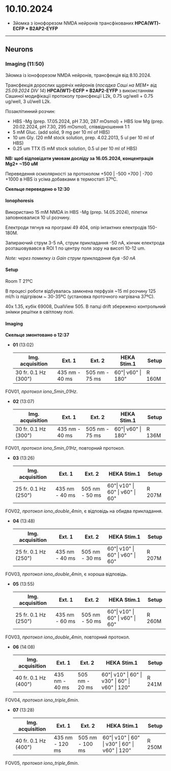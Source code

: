 10.10.2024
=========
- Зйомка з іонофорезом NMDA нейронів трансфікованих __HPCA(WT)-ECFP + B2AP2-EYFP__

---

## Neurons
### Imaging (11:50)
Зйомка із іонофорезом NMDA нейронів, трансфекція від 8.10.2024.

Трансфекція дорослих щурячіх нейронів (_посадка Саші на MEM+ від 25.09.2024 DIV 14_)  __HPCA(WT)-ECFP + B2AP2-EYFP__ з викоистанням Сашиної модифікації протоколу трансфекції L2k, 0.75 ug/well + 0.75 ug/well, 3 ul/well L2k.

Позаклітинний розчин:

- HBS -Mg (prep. 17.05.2024, pH 7.30,  287 mOsmol) + HBS low Mg (prep. 20.02.2024, pH 7.30,  295 mOsmol), співвідношення 1:1
- 5 mM Gluc. (add solid, 9 mg per 10 ml of HBS)
- 10 um Gly. (20 mM stock solution, prep. 4.02.2013, 5 ul per 10 ml of HBS)
- 0.25 um TTX (5 mM stock solution, 0.5 ul per 10 ml of HBS)

__NB: щоб відповідати умовам досліду за 16.05.2024, концентрація Mg2+ ~150 uM__

Переведення осмолярності за протоколом +500 | -500 +700 | -700 +1000 в HBS із усіма добавками в термостаті 37ºC.

__Cкельце переведено о 12:30__

#### Ionophoresis

Використано 15 mM NMDA in HBS -Mg (prep. 14.05.2024), піпетки заповнювалися 10 ul розчину.

Електроди тягнув на програмі 49 404, опір інтактних електродів 150-180M.

Запираючий струм 3-5 nA, струм прикладання -50 nA, кінчик електрода розташовувався в ROI 1 по центру поля зору на висоті 10-12 um.

_Note: через помилку із Gain струм прикладання був -50 nA_

#### Setup
Room T 21ºC

В процесі роботи відбувалась замкнена перфузія ~15 ml розчину 125 ml/h із підігрівом ~ 30-35ºC (установка проточного нагрівача 37ºC).

40x 1.35,  кубік 69008, DualView 505. В папці drift збережено контрольний знімки решітки в світлому полі.

#### Imaging

__Скельце змонтовано о 12:37__

- __01__ (13:02)

  | Img. acquisition     | Ext. 1         | Ext. 2         | HEKA Stim.1        | Setup  |
  | -------------------- | -------------- | -------------- | ------------------ | ------ |
  | 30 fr. 0.1 Hz (300") | 435 nm - 40 ms | 505 nm - 75 ms | 60"\| v60" \| 180" | R 160M |

FOV01, _протокол iono_5min_01Hz_.

- __02__ (13:07)

  | Img. acquisition     | Ext. 1         | Ext. 2         | HEKA Stim.1        | Setup  |
  | -------------------- | -------------- | -------------- | ------------------ | ------ |
  | 30 fr. 0.1 Hz (300") | 435 nm - 40 ms | 505 nm - 75 ms | 60"\| v60" \| 180" | R 136M |

FOV01, _протокол iono_5min_01Hz_, повторний протокол.

- __03__ (13:26)

  | Img. acquisition     | Ext. 1         | Ext. 2         | HEKA Stim.1                      | Setup  |
  | -------------------- | -------------- | -------------- | -------------------------------- | ------ |
  | 25 fr. 0.1 Hz (250") | 435 nm - 40 ms | 505 nm - 50 ms | 60"\| v10" \| 60" \| v60" \| 60" | R 207M |

FOV02, _протокол iono_double_4min_, є відповідь на обидва прикладання.

- __04__ (13:48)

  | Img. acquisition     | Ext. 1         | Ext. 2         | HEKA Stim.1                      | Setup  |
  | -------------------- | -------------- | -------------- | -------------------------------- | ------ |
  | 25 fr. 0.1 Hz (250") | 435 nm - 40 ms | 505 nm - 30 ms | 60"\| v10" \| 60" \| v60" \| 60" | R 207M |

FOV03, _протокол iono_double_4min_, є хороша відповідь.

- __05__ (13:55)

  | Img. acquisition     | Ext. 1         | Ext. 2         | HEKA Stim.1                      | Setup  |
  | -------------------- | -------------- | -------------- | -------------------------------- | ------ |
  | 25 fr. 0.1 Hz (250") | 435 nm - 60 ms | 505 nm - 50 ms | 60"\| v10" \| 60" \| v60" \| 60" | R 260M |

FOV03, _протокол iono_double_4min_, повторний протокол.

- __06__ (14:08)

  | Img. acquisition     | Ext. 1         | Ext. 2         | HEKA Stim.1                                      | Setup  |
  | -------------------- | -------------- | -------------- | ------------------------------------------------ | ------ |
  | 40 fr. 0.1 Hz (400") | 435 nm - 40 ms | 505 nm - 20 ms | 60"\| v10" \| 60" \| v30" \| 60" \| v60" \| 120" | R 241M |

FOV04, _протокол iono_triple_6min_.

- __07__ (13:28)

  | Img. acquisition     | Ext. 1          | Ext. 2          | HEKA Stim.1                                      | Setup  |
  | -------------------- | --------------- | --------------- | ------------------------------------------------ | ------ |
  | 40 fr. 0.1 Hz (400") | 435 nm - 120 ms | 505 nm - 100 ms | 60"\| v10" \| 60" \| v30" \| 60" \| v60" \| 120" | R 250M |

FOV05, _протокол iono_triple_6min_.

